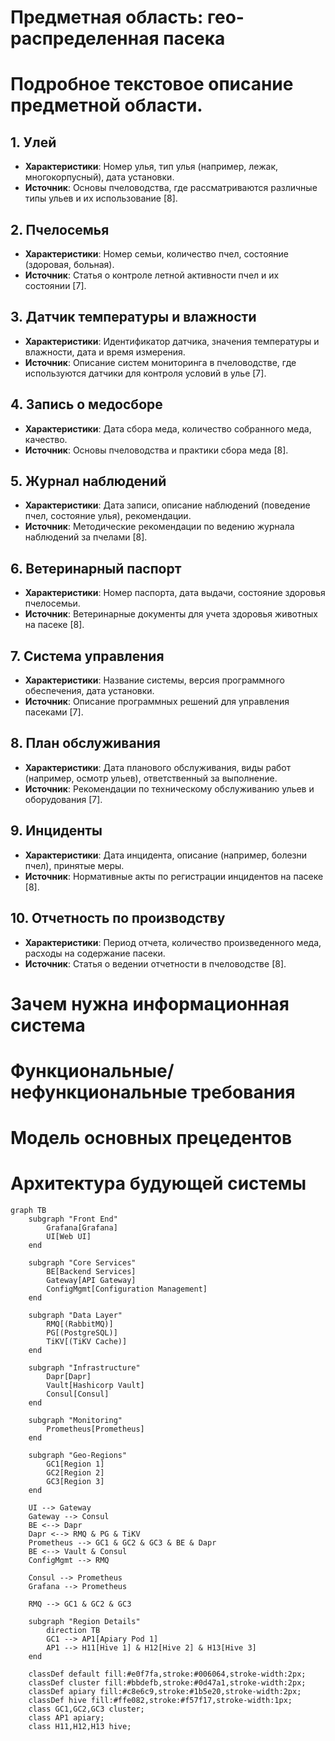 # Предметная область: гео-распределенная пасека

# Подробное текстовое описание предметной области.

## 1. Улей
- **Характеристики**: Номер улья, тип улья (например, лежак, многокорпусный), дата установки.
- **Источник**: Основы пчеловодства, где рассматриваются различные типы ульев и их использование [8].

## 2. Пчелосемья
- **Характеристики**: Номер семьи, количество пчел, состояние (здоровая, больная).
- **Источник**: Статья о контроле летной активности пчел и их состоянии [7].

## 3. Датчик температуры и влажности
- **Характеристики**: Идентификатор датчика, значения температуры и влажности, дата и время измерения.
- **Источник**: Описание систем мониторинга в пчеловодстве, где используются датчики для контроля условий в улье [7].

## 4. Запись о медосборе
- **Характеристики**: Дата сбора меда, количество собранного меда, качество.
- **Источник**: Основы пчеловодства и практики сбора меда [8].

## 5. Журнал наблюдений
- **Характеристики**: Дата записи, описание наблюдений (поведение пчел, состояние улья), рекомендации.
- **Источник**: Методические рекомендации по ведению журнала наблюдений за пчелами [8].

## 6. Ветеринарный паспорт
- **Характеристики**: Номер паспорта, дата выдачи, состояние здоровья пчелосемьи.
- **Источник**: Ветеринарные документы для учета здоровья животных на пасеке [8].

## 7. Система управления
- **Характеристики**: Название системы, версия программного обеспечения, дата установки.
- **Источник**: Описание программных решений для управления пасеками [7].

## 8. План обслуживания
- **Характеристики**: Дата планового обслуживания, виды работ (например, осмотр ульев), ответственный за выполнение.
- **Источник**: Рекомендации по техническому обслуживанию ульев и оборудования [7].

## 9. Инциденты
- **Характеристики**: Дата инцидента, описание (например, болезни пчел), принятые меры.
- **Источник**: Нормативные акты по регистрации инцидентов на пасеке [8].

## 10. Отчетность по производству
- **Характеристики**: Период отчета, количество произведенного меда, расходы на содержание пасеки.
- **Источник**: Статья о ведении отчетности в пчеловодстве [8].

# Зачем нужна информационная система

# Функциональные/нефункциональные требования

# Модель основных прецедентов

# Архитектура будующей системы

```mermaid
graph TB
    subgraph "Front End"
        Grafana[Grafana]
        UI[Web UI]
    end

    subgraph "Core Services"
        BE[Backend Services]
        Gateway[API Gateway]
        ConfigMgmt[Configuration Management]
    end

    subgraph "Data Layer"
        RMQ[(RabbitMQ)]
        PG[(PostgreSQL)]
        TiKV[(TiKV Cache)]
    end

    subgraph "Infrastructure"
        Dapr[Dapr]
        Vault[Hashicorp Vault]
        Consul[Consul]
    end

    subgraph "Monitoring"
        Prometheus[Prometheus]
    end

    subgraph "Geo-Regions"
        GC1[Region 1]
        GC2[Region 2]
        GC3[Region 3]
    end

    UI --> Gateway
    Gateway --> Consul
    BE <--> Dapr
    Dapr <--> RMQ & PG & TiKV
    Prometheus --> GC1 & GC2 & GC3 & BE & Dapr
    BE <--> Vault & Consul
    ConfigMgmt --> RMQ

    Consul --> Prometheus
    Grafana --> Prometheus

    RMQ --> GC1 & GC2 & GC3

    subgraph "Region Details"
        direction TB
        GC1 --> AP1[Apiary Pod 1]
        AP1 --> H11[Hive 1] & H12[Hive 2] & H13[Hive 3]
    end

    classDef default fill:#e0f7fa,stroke:#006064,stroke-width:2px;
    classDef cluster fill:#bbdefb,stroke:#0d47a1,stroke-width:2px;
    classDef apiary fill:#c8e6c9,stroke:#1b5e20,stroke-width:2px;
    classDef hive fill:#ffe082,stroke:#f57f17,stroke-width:1px;
    class GC1,GC2,GC3 cluster;
    class AP1 apiary;
    class H11,H12,H13 hive;
```
